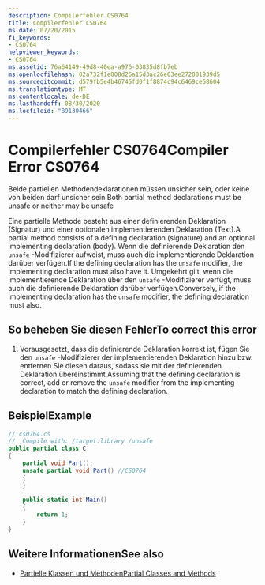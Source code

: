 ```yaml
---
description: Compilerfehler CS0764
title: Compilerfehler CS0764
ms.date: 07/20/2015
f1_keywords:
- CS0764
helpviewer_keywords:
- CS0764
ms.assetid: 76a64149-49d8-40ea-a976-03835d8fb7eb
ms.openlocfilehash: 02a732f1e008d26a15d3ac26e03ee272001939d5
ms.sourcegitcommit: d579fb5e4b46745fd0f1f8874c94c6469ce58604
ms.translationtype: MT
ms.contentlocale: de-DE
ms.lasthandoff: 08/30/2020
ms.locfileid: "89130466"
---
```

# <a name="compiler-error-cs0764"></a><span data-ttu-id="e0b9e-103">Compilerfehler CS0764</span><span class="sxs-lookup"><span data-stu-id="e0b9e-103">Compiler Error CS0764</span></span>
<span data-ttu-id="e0b9e-104">Beide partiellen Methodendeklarationen müssen unsicher sein, oder keine von beiden darf unsicher sein.</span><span class="sxs-lookup"><span data-stu-id="e0b9e-104">Both partial method declarations must be unsafe or neither may be unsafe</span></span>  
  
 <span data-ttu-id="e0b9e-105">Eine partielle Methode besteht aus einer definierenden Deklaration (Signatur) und einer optionalen implementierenden Deklaration (Text).</span><span class="sxs-lookup"><span data-stu-id="e0b9e-105">A partial method consists of a defining declaration (signature) and an optional implementing declaration (body).</span></span> <span data-ttu-id="e0b9e-106">Wenn die definierende Deklaration den `unsafe` -Modifizierer aufweist, muss auch die implementierende Deklaration darüber verfügen.</span><span class="sxs-lookup"><span data-stu-id="e0b9e-106">If the defining declaration has the `unsafe` modifier, the implementing declaration must also have it.</span></span> <span data-ttu-id="e0b9e-107">Umgekehrt gilt, wenn die implementierende Deklaration über den `unsafe` -Modifizierer verfügt, muss auch die definierende Deklaration darüber verfügen.</span><span class="sxs-lookup"><span data-stu-id="e0b9e-107">Conversely, if the implementing declaration has the `unsafe` modifier, the defining declaration must also.</span></span>  
  
## <a name="to-correct-this-error"></a><span data-ttu-id="e0b9e-108">So beheben Sie diesen Fehler</span><span class="sxs-lookup"><span data-stu-id="e0b9e-108">To correct this error</span></span>  
  
1. <span data-ttu-id="e0b9e-109">Vorausgesetzt, dass die definierende Deklaration korrekt ist, fügen Sie den `unsafe` -Modifizierer der implementierenden Deklaration hinzu bzw. entfernen Sie diesen daraus, sodass sie mit der definierenden Deklaration übereinstimmt.</span><span class="sxs-lookup"><span data-stu-id="e0b9e-109">Assuming that the defining declaration is correct, add or remove the `unsafe` modifier from the implementing declaration to match the defining declaration.</span></span>  
  
## <a name="example"></a><span data-ttu-id="e0b9e-110">Beispiel</span><span class="sxs-lookup"><span data-stu-id="e0b9e-110">Example</span></span>  
  
```csharp  
// cs0764.cs  
//  Compile with: /target:library /unsafe  
public partial class C  
{  
    partial void Part();  
    unsafe partial void Part() //CS0764  
    {  
    }  
  
    public static int Main()  
    {  
        return 1;  
    }  
}  
```  
  
## <a name="see-also"></a><span data-ttu-id="e0b9e-111">Weitere Informationen</span><span class="sxs-lookup"><span data-stu-id="e0b9e-111">See also</span></span>

- [<span data-ttu-id="e0b9e-112">Partielle Klassen und Methoden</span><span class="sxs-lookup"><span data-stu-id="e0b9e-112">Partial Classes and Methods</span></span>](../programming-guide/classes-and-structs/partial-classes-and-methods.md)
